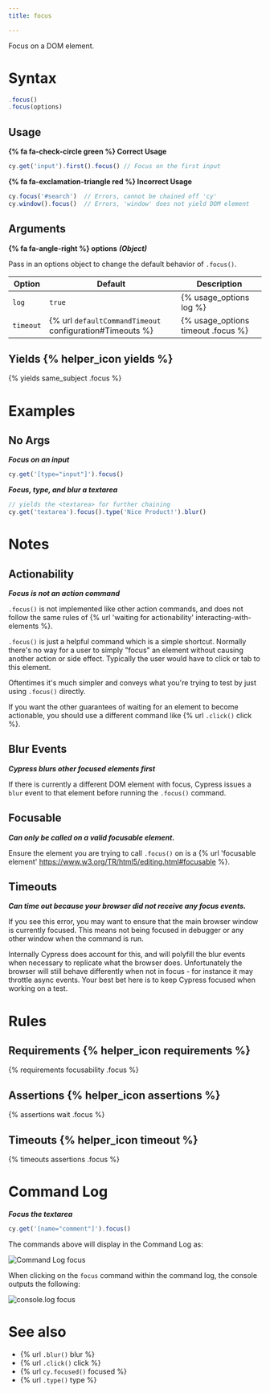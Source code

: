 ```yaml
---
title: focus

---
```


Focus on a DOM element.

# Syntax

```javascript
.focus()
.focus(options)
```

## Usage

**{% fa fa-check-circle green %} Correct Usage**

```javascript
cy.get('input').first().focus() // Focus on the first input
```

**{% fa fa-exclamation-triangle red %} Incorrect Usage**

```javascript
cy.focus('#search')  // Errors, cannot be chained off 'cy'
cy.window().focus()  // Errors, 'window' does not yield DOM element
```

## Arguments

**{% fa fa-angle-right %} options**  ***(Object)***

Pass in an options object to change the default behavior of `.focus()`.

Option | Default | Description
--- | --- | ---
`log` | `true` | {% usage_options log %}
`timeout` | {% url `defaultCommandTimeout` configuration#Timeouts %} | {% usage_options timeout .focus %}

## Yields {% helper_icon yields %}

{% yields same_subject .focus %}

# Examples

## No Args

***Focus on an input***

```javascript
cy.get('[type="input"]').focus()
```

***Focus, type, and blur a textarea***

```javascript
// yields the <textarea> for further chaining
cy.get('textarea').focus().type('Nice Product!').blur()
```

# Notes

## Actionability

***Focus is not an action command***

`.focus()` is not implemented like other action commands, and does not follow the same rules of {% url 'waiting for actionability' interacting-with-elements %}.

`.focus()` is just a helpful command which is a simple shortcut. Normally there's no way for a user to simply "focus" an element without causing another action or side effect. Typically the user would have to click or tab to this element.

Oftentimes it's much simpler and conveys what you're trying to test by just using `.focus()` directly.

If you want the other guarantees of waiting for an element to become actionable, you should use a different command like {% url `.click()` click %}.

## Blur Events

***Cypress blurs other focused elements first***

If there is currently a different DOM element with focus, Cypress issues a `blur` event to that element before running the `.focus()` command.

## Focusable

***Can only be called on a valid focusable element.***

Ensure the element you are trying to call `.focus()` on is a {% url 'focusable element' https://www.w3.org/TR/html5/editing.html#focusable %}.

## Timeouts

***Can time out because your browser did not receive any focus events.***

If you see this error, you may want to ensure that the main browser window is currently focused. This means not being focused in debugger or any other window when the command is run.

Internally Cypress does account for this, and will polyfill the blur events when necessary to replicate what the browser does. Unfortunately the browser will still behave differently when not in focus - for instance it may throttle async events. Your best bet here is to keep Cypress focused when working on a test.

# Rules

## Requirements {% helper_icon requirements %}

{% requirements focusability .focus %}

## Assertions {% helper_icon assertions %}

{% assertions wait .focus %}

## Timeouts {% helper_icon timeout %}

{% timeouts assertions .focus %}

# Command Log

***Focus the textarea***

```javascript
cy.get('[name="comment"]').focus()
```

The commands above will display in the Command Log as:

![Command Log focus](/img/api/focus/get-input-then-focus.png)

When clicking on the `focus` command within the command log, the console outputs the following:

![console.log focus](/img/api/focus/console-log-textarea-that-was-focused-on.png)

# See also

- {% url `.blur()` blur %}
- {% url `.click()` click %}
- {% url `cy.focused()` focused %}
- {% url `.type()` type %}
